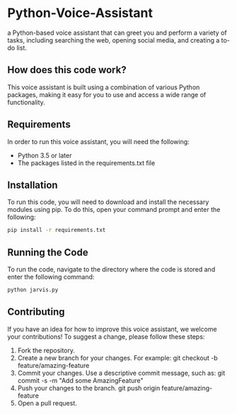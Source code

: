 # Python-Voice-Assistant

a Python-based voice assistant that can greet you and perform a variety of tasks, including searching the web, opening social media, and creating a to-do list.

## How does this code work?

This voice assistant is built using a combination of various Python packages, making it easy for you to use and access a wide range of functionality.

## Requirements

In order to run this voice assistant, you will need the following:

* Python 3.5 or later
* The packages listed in the requirements.txt file

## Installation

To run this code, you will need to download and install the necessary modules using pip. To do this, open your command prompt and enter the following:

```sh
pip install -r requirements.txt
```

## Running the Code

To run the code, navigate to the directory where the code is stored and enter the following command:

```sh
python jarvis.py
```

## Contributing

If you have an idea for how to improve this voice assistant, we welcome your contributions! To suggest a change, please follow these steps:

1. Fork the repository.
2. Create a new branch for your changes. For example: git checkout -b feature/amazing-feature
3. Commit your changes. Use a descriptive commit message, such as: git commit -s -m "Add some AmazingFeature"
4. Push your changes to the branch. git push origin feature/amazing-feature
5. Open a pull request.
